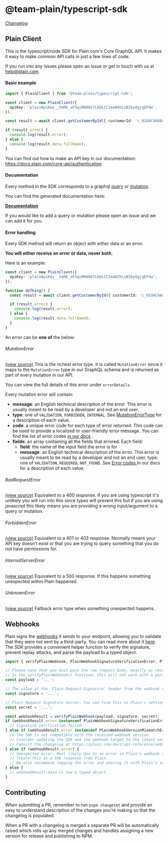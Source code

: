 # @team-plain/typescript-sdk

[Changelog](./CHANGELOG.md)

## Plain Client

This is the typescript/node SDK for Plain.com's Core GraphQL API. It makes it easy to make common API calls in just a few lines of code.

If you run into any issues please open an issue or get in touch with us at <help@plain.com>.

#### Basic example

```ts
import { PlainClient } from '@team-plain/typescript-sdk';

const client = new PlainClient({
  apiKey: 'plainApiKey__tmRD_xF5qiMH0657LkbLCC1maN4hLsBIbyOgjqEP4w',
});

const result = await client.getCustomerById({ customerId: 'c_01GHC4A88A9D49Q30AAWR3BN7P' });

if (result.error) {
  console.log(result.error);
} else {
  console.log(result.data.fullName);
}
```

You can find out how to make an API key in our documentation: <https://docs.plain.com/core-api/authentication>

#### Documentation

Every method in the SDK corresponds to a graphql [query](./src/graphql/queries/) or [mutation](./src/graphql/mutations/).

You can find the generated documentation here:

**[Documentation](https://plain-typescript-sdk-docs.vercel.app/classes/PlainClient.html)**

If you would like to add a query or mutation please open an issue and we can add it for you.

#### Error handling

Every SDK method will return an object with either data or an error.

**You will either receive an error or data, never both.**

Here is an example:

```ts
const client = new PlainClient({
  apiKey: 'plainApiKey__tmRD_xF5qiMH0667LkbLCC1maN2hLsBIbyOgjqEP4w',
});

function doThing() {
  const result = await client.getCustomerById({ customerId: 'c_01GHC4A88A9D49Q30AAWR3BN7P' });

  if (result.error) {
    console.log(result.error);
  } else {
    console.log(result.data.fullName);
  }
}
```

An error can be **one of** the below:

###### MutationError

[(view source)](./src/error.ts)
This is the richest error type. It is called `MutationError` since it maps to the `MutationError` type in our GraphQL schema and is returned as part of every mutation in our API.

You can view the full details of this error under `errorDetails`.

Every mutation error will contain:

- **message**: an English technical description of the error. This error is usually meant to be read by a developer and not an end user.
- **type**: one of `VALIDATION`, `FORBIDDEN`, `INTERNAL`. See [MutationErrorType](https://docs.plain.com/core-api/reference/enums/mutation-error-type) for a description of each value.
- **code**: a unique error code for each type of error returned. This code can be used to provide a localized or user-friendly error message. You can find the list of error codes [in our docs](https://docs.plain.com/error-codes) .
- **fields**: an array containing all the fields that errored. Each field:
  - **field**: the name of the input field the error is for
  - **message**: an English technical description of the error. This error is usually meant to be read by a developer and not an end user.
    type: one of `VALIDATION`, `REQUIRED`, `NOT_FOUND`. See [Error codes
    ](https://www.plain.com/docs/graphql/error-codes) in our docs for a description of each value.

###### BadRequestError

[(view source)](./src/error.ts)
Equivalent to a 400 response. If you are using typescript it's unlikely you will run into this since types will prevent this but if you are using javascript this likely means you are providing a wrong input/argument to a query or mutation.

###### ForbiddenError

[(view source)](./src/error.ts)
Equivalent to a 401 or 403 response. Normally means your API key doesn't exist or that you are trying to query something that you do not have permissions for.

###### InternalServerError

[(view source)](./src/error.ts)
Equivalent to a 500 response. If this happens something unexpected within Plain happened.

###### UnknownError

[(view source)](./src/error.ts)
Fallback error type when something unexpected happens.

## Webhooks

Plain signs the [webhooks](https://www.plain.com/docs/api-reference/webhooks) it sends to your endpoint,
allowing you to validate that they were not sent by a third-party. You can read more about it [here](https://www.plain.com/docs/api-reference/request-signing).
The SDK provides a convenient helper function to verify the signature, prevent replay attacks, and parse the payload to a typed object.

```ts
import { verifyPlainWebhook, PlainWebhookSignatureVerificationError, PlainWebhookVersionMismatchError } from '@team-plain/typescript-sdk';

// Please note that you must pass the raw request body, exactly as received from Plain,
// to the verifyPlainWebhook() function; this will not work with a parsed (i.e., JSON) request body.
const payload = '...';

// The value of the `Plain-Request-Signature` header from the webhook request.
const signature = '...';

// Plain Request Signature Secret. You can find this in Plain's settings.
const secret = '...';

const webhookResult = verifyPlainWebhook(payload, signature, secret);
if (webhookResult.error instanceof PlainWebhookSignatureVerificationError) {
  // Signature verification failed.
} else if (webhookResult.error instanceof PlainWebhookVersionMismatchError) {
  // The SDK is not compatible with the received webhook version.
  // Consider updating the SDK and the webhook target to the latest version.
  // Consult the changelog or https://plain.com/docs/api-reference/webhooks/versions for more information.
} else if (webhookResult.error) {
  // Unexpected error. Most likely due to an error in Plain's webhook server or a bug in the SDK.
  // Treate this as a 500 response from Plain.
  // We also recommend logging the error and sharing it with Plain's support team.
} else {
  // webhookResult.data is now a typed object.
}
```

## Contributing

When submitting a PR, remember to run `pnpm changeset` and provide an easy to understand description of the changes you're making so that the changelog is populated.

When a PR with a changelog is merged a separate PR will be automatically raised which rolls up any merged changes and handles assigning a new version for release and publishing to NPM.
